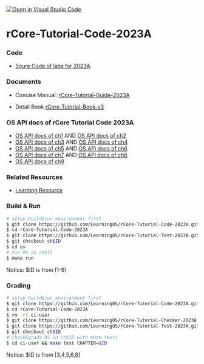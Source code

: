 [![Open in Visual Studio Code](https://classroom.github.com/assets/open-in-vscode-718a45dd9cf7e7f842a935f5ebbe5719a5e09af4491e668f4dbf3b35d5cca122.svg)](https://classroom.github.com/online_ide?assignment_repo_id=12637684&assignment_repo_type=AssignmentRepo)
# rCore-Tutorial-Code-2023A

### Code
- [Soure Code of labs for 2023A](https://github.com/LearningOS/rCore-Tutorial-Code-2023A)
### Documents

- Concise Manual: [rCore-Tutorial-Guide-2023A](https://LearningOS.github.io/rCore-Tutorial-Guide-2023A/)

- Detail Book [rCore-Tutorial-Book-v3](https://rcore-os.github.io/rCore-Tutorial-Book-v3/)


### OS API docs of rCore Tutorial Code 2023A
- [OS API docs of ch1](https://learningos.github.io/rCore-Tutorial-Code-2023A/ch1/os/index.html)
  AND [OS API docs of ch2](https://learningos.github.io/rCore-Tutorial-Code-2023A/ch2/os/index.html)
- [OS API docs of ch3](https://learningos.github.io/rCore-Tutorial-Code-2023A/ch3/os/index.html)
  AND [OS API docs of ch4](https://learningos.github.io/rCore-Tutorial-Code-2023A/ch4/os/index.html)
- [OS API docs of ch5](https://learningos.github.io/rCore-Tutorial-Code-2023A/ch5/os/index.html)
  AND [OS API docs of ch6](https://learningos.github.io/rCore-Tutorial-Code-2023A/ch6/os/index.html)
- [OS API docs of ch7](https://learningos.github.io/rCore-Tutorial-Code-2023A/ch7/os/index.html)
  AND [OS API docs of ch8](https://learningos.github.io/rCore-Tutorial-Code-2023A/ch8/os/index.html)
- [OS API docs of ch9](https://learningos.github.io/rCore-Tutorial-Code-2023A/ch9/os/index.html)

### Related Resources
- [Learning Resource](https://github.com/LearningOS/rust-based-os-comp2022/blob/main/relatedinfo.md)


### Build & Run

```bash
# setup build&run environment first
$ git clone https://github.com/LearningOS/rCore-Tutorial-Code-2023A.git
$ cd rCore-Tutorial-Code-2023A
$ git clone https://github.com/LearningOS/rCore-Tutorial-Test-2023A.git user
$ git checkout ch$ID
$ cd os
# run OS in ch$ID
$ make run
```
Notice: $ID is from [1-9]

### Grading

```bash
# setup build&run environment first
$ git clone https://github.com/LearningOS/rCore-Tutorial-Code-2023A.git
$ cd rCore-Tutorial-Code-2023A
$ rm -rf ci-user
$ git clone https://github.com/LearningOS/rCore-Tutorial-Checker-2023A.git ci-user
$ git clone https://github.com/LearningOS/rCore-Tutorial-Test-2023A.git ci-user/user
$ git checkout ch$ID
# check&grade OS in ch$ID with more tests
$ cd ci-user && make test CHAPTER=$ID
```
Notice: $ID is from [3,4,5,6,8]
